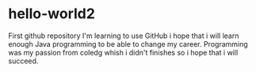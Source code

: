 # hello-world2
First github repository
I'm learning to use GitHub i hope that i will learn enough Java programming to be able to change my career.
Programming was my passion from coledg whish i didn't finishes so i hope that i will succeed.
